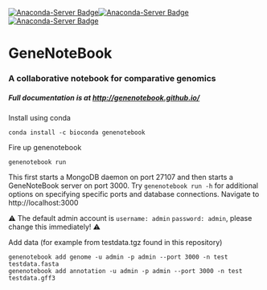 [![Anaconda-Server Badge](https://anaconda.org/bioconda/genenotebook/badges/version.svg)](https://anaconda.org/bioconda/genenotebook)[![Anaconda-Server Badge](https://anaconda.org/bioconda/genenotebook/badges/latest_release_date.svg)](https://anaconda.org/bioconda/genenotebook)[![Anaconda-Server Badge](https://anaconda.org/bioconda/genenotebook/badges/platforms.svg)](https://anaconda.org/bioconda/genenotebook)
# GeneNoteBook
### A collaborative notebook for comparative genomics
##### Full documentation is at http://genenotebook.github.io/

Install using conda

```
conda install -c bioconda genenotebook
```

Fire up genenotebook

```
genenotebook run
```

This first starts a MongoDB daemon on port 27107 and then starts a GeneNoteBook server on port 3000. Try `genenotebook run -h` for additional options on specifying specific ports and database connections.
Navigate to http://localhost:3000

:warning: The default admin account is `username: admin` `password: admin`, please change this immediately! :warning:

Add data (for example from testdata.tgz found in this repository)

```
genenotebook add genome -u admin -p admin --port 3000 -n test testdata.fasta
genenotebook add annotation -u admin -p admin --port 3000 -n test testdata.gff3
```
